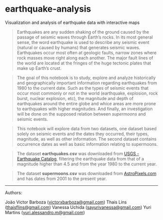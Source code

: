 # earthquake-analysis
Visualization and analysis of earthquake data with interactive maps

> Earthquakes are any sudden shaking of the ground caused by the passage of seismic waves through Earth’s rocks. In its most general sense, the word earthquake is used to describe any seismic event (natural or caused by humans) that generates seismic waves. Earthquakes occur most often at geologic faults, narrow zones where rock masses move right along each another. The major fault lines of the world are located at the fringes of the huge tectonic plates that make up Earth’s crust.

> The goal of this notebook is to study, explore and analyze historically and geographically important information regarding earthquakes from 1980 to the current date. Such as the types of seismic events that occur most commonly or not in the world (earthquake, explosion, rock burst, nuclear explosion, etc), the magnitude and depth of earthquakes around the entire globe and whice areas are more prone to earthquakes with higher magnitudes. And finally,  an investigation will be done on the supposed relation between *supermoons* and seismic events.

> This notebook will explore data from two datasets, one dataset based solely on seismic events and the dates they occurred, their types, magnitude, as well as other information. The second dataset contains occurrence dates as well as basic information relating to supermoons.

> The dataset **earthquakes.csv** was downloaded from [USGS - Earthquake Catalog](https://earthquake.usgs.gov/earthquakes/search/), filtering the earthquake data from that of a magnitude higher than 4.5 and from the year 1980 to the current year.

> The dataset **supermoons.csv** was downloaded from [AstroPixels.com](http://astropixels.com/ephemeris/moon/fullperigee2001.html) and has dates from 2001 to the present year.
___

Authors:

João Victor Barboza (victorxbarboza@gmail.com) 
Thais Lins (thaisflins@gmail.com) 
Vanessa Uchida (sayurivanessa@gmail.com) 
Yuri Martins (yuri.alessandro.m@gmail.com) 

